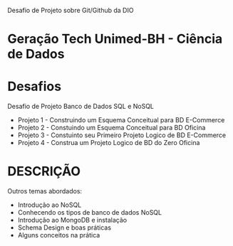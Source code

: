 Desafio de Projeto sobre Git/Github da DIO

# Geração Tech Unimed-BH - Ciência de Dados

# Desafios
Desafio de Projeto Banco de Dados SQL e NoSQL
<br>

- Projeto 1 - Construindo um Esquema Conceitual para BD  E-Commerce
- Projeto 2 - Constuindo um Esquema Conceitual para  BD Oficina
- Projeto 3 - Constuinto seu Primeiro Projeto Logico de BD  E-Commerce
- Projeto 4 - Construa um Projeto Logico de BD do Zero  Oficina

# DESCRIÇÃO
Outros temas abordados:

- Introdução ao NoSQL
- Conhecendo os tipos de banco de dados NoSQL
- Introdução ao MongoDB e instalação
- Schema Design e boas práticas
- Alguns conceitos na prática

